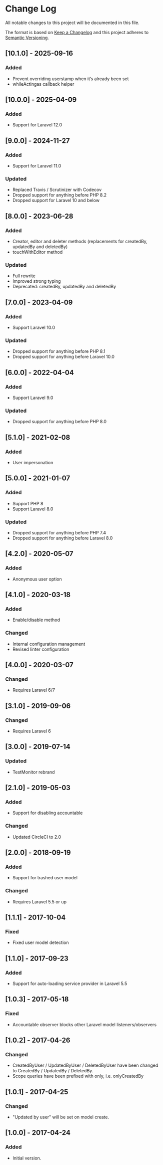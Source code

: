 # Change Log
All notable changes to this project will be documented in this file.

The format is based on [Keep a Changelog](http://keepachangelog.com/)
and this project adheres to [Semantic Versioning](http://semver.org/).

## [10.1.0] - 2025-09-16
### Added
- Prevent overriding userstamp when it’s already been set
- whileActingas callback helper

## [10.0.0] - 2025-04-09
### Added
- Support for Laravel 12.0

## [9.0.0] - 2024-11-27
### Added
- Support for Laravel 11.0

### Updated
- Replaced Travis / Scrutinizer with Codecov
- Dropped support for anything before PHP 8.2
- Dropped support for Laravel 10 and below

## [8.0.0] - 2023-06-28
### Added
- Creator, editor and deleter methods (replacements for createdBy, updatedBy and deletedBy)
- touchWithEditor method

### Updated
- Full rewrite
- Improved strong typing
- Deprecated: createdBy, updatedBy and deletedBy

## [7.0.0] - 2023-04-09
### Added
- Support Laravel 10.0

### Updated
- Dropped support for anything before PHP 8.1
- Dropped support for anything before Laravel 10.0

## [6.0.0] - 2022-04-04
### Added
- Support Laravel 9.0

### Updated
- Dropped support for anything before PHP 8.0

## [5.1.0] - 2021-02-08
### Added
- User impersonation

## [5.0.0] - 2021-01-07
### Added
- Support PHP 8
- Support Laravel 8.0

### Updated
- Dropped support for anything before PHP 7.4
- Dropped support for anything before Laravel 8.0

## [4.2.0] - 2020-05-07
### Added
- Anonymous user option

## [4.1.0] - 2020-03-18
### Added
- Enable/disable method

### Changed
- Internal configuration management
- Revised linter configuration

## [4.0.0] - 2020-03-07
### Changed
- Requires Laravel 6/7

## [3.1.0] - 2019-09-06
### Changed
- Requires Laravel 6

## [3.0.0] - 2019-07-14
### Updated
- TestMonitor rebrand

## [2.1.0] - 2019-05-03
### Added
- Support for disabling accountable

### Changed
- Updated CircleCI to 2.0

## [2.0.0] - 2018-09-19
### Added
- Support for trashed user model

### Changed
- Requires Laravel 5.5 or up

## [1.1.1] - 2017-10-04
### Fixed
- Fixed user model detection

## [1.1.0] - 2017-09-23
### Added
- Support for auto-loading service provider in Laravel 5.5

## [1.0.3] - 2017-05-18
### Fixed
- Accountable observer blocks other Laravel model listeners/observers

## [1.0.2] - 2017-04-26
### Changed
- CreatedByUser / UpdatedByUser / DeletedByUser have been changed to CreatedBy / UpdatedBy / DeletedBy.
- Scope queries have been prefixed with only, i.e. onlyCreatedBy

## [1.0.1] - 2017-04-25
### Changed
- "Updated by user" will be set on model create.

## [1.0.0] - 2017-04-24
### Added
- Initial version.
